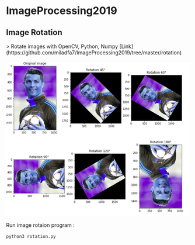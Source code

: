 # ImageProcessing2019

<h2> Image Rotation </h2>
> Rotate images with OpenCV, Python, Numpy [Link](https://github.com/miladfa7/ImageProcessing2019/tree/master/rotation)

![alt text](https://github.com/miladfa7/ImageProcessing2019/blob/master/rotation/ronaldo(rotation).jpg)

Run image rotaion program :

```
python3 rotation.py

```
